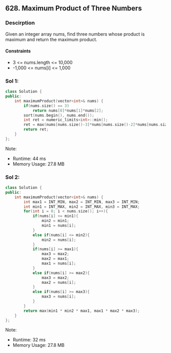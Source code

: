 ## 628. Maximum Product of Three Numbers

### Descirption 
Given an integer array nums, find three numbers whose product is maximum and return the maximum product.

#### Constraints
- 3 <= nums.length <= 10,000
- -1,000 <= nums[i] <= 1,000

### Sol 1:

```C++
class Solution {
public:
    int maximumProduct(vector<int>& nums) {
        if(nums.size() == 3)
            return nums[0]*nums[1]*nums[2];
        sort(nums.begin(), nums.end());
        int ret = numeric_limits<int>::min();
        ret = max(nums[nums.size()-3]*nums[nums.size()-2]*nums[nums.size()-1], nums[0]*nums[1]*nums[nums.size()-1]);
        return ret;
    }
};
```
Note:
- Runtime: 44 ms
- Memory Usage: 27.8 MB

### Sol 2:
```C++
class Solution {
public:
    int maximumProduct(vector<int>& nums) {
        int max1 = INT_MIN, max2 = INT_MIN, max3 = INT_MIN;
        int min1 = INT_MAX, min2 = INT_MAX, min3 = INT_MAX;
        for(int i = 0; i < nums.size(); i++){
            if(nums[i] <= min1){
                min2 = min1;
                min1 = nums[i];
            } 
            else if(nums[i] <= min2){
                min2 = nums[i];
            }
            if(nums[i] >= max1){ 
                max3 = max2;
                max2 = max1;
                max1 = nums[i];
            } 
            else if(nums[i] >= max2){
                max3 = max2;
                max2 = nums[i];
            } 
            else if(nums[i] >= max3){
                max3 = nums[i];
            }
        }
        return max(min1 * min2 * max1, max1 * max2 * max3);
    }
};
```
Note:
- Runtime: 32 ms
- Memory Usage: 27.8 MB